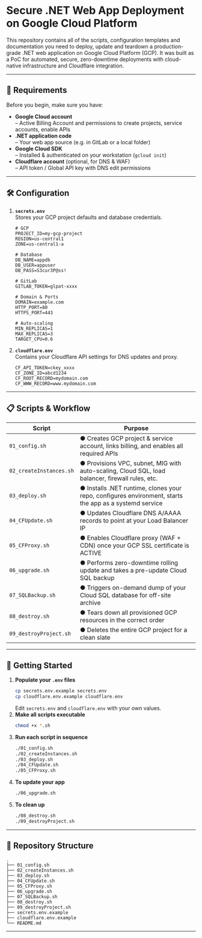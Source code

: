 # Secure .NET Web App Deployment on Google Cloud Platform

This repository contains all of the scripts, configuration templates and documentation you need to deploy, update and teardown a production-grade .NET web application on Google Cloud Platform (GCP).  It was built as a PoC for automated, secure, zero-downtime deployments with cloud-native infrastructure and Cloudflare integration.

---

## 🔑 Requirements

Before you begin, make sure you have:

- **Google Cloud account**  
  – Active Billing Account and permissions to create projects, service accounts, enable APIs  
- **.NET application code**  
  – Your web app source (e.g. in GitLab or a local folder)  
- **Google Cloud SDK**  
  – Installed & authenticated on your workstation (`gcloud init`)  
- **Cloudflare account** (optional, for DNS & WAF)  
  – API token / Global API key with DNS edit permissions  

---

## 🛠️ Configuration

1. **`secrets.env`**  
   Stores your GCP project defaults and database credentials.  
   ```dotenv
   # GCP
   PROJECT_ID=my-gcp-project
   REGION=us-central1
   ZONE=us-central1-a

   # Database
   DB_NAME=appdb
   DB_USER=appuser
   DB_PASS=S3cur3P@ss!

   # GitLab
   GITLAB_TOKEN=glpat-xxxx

   # Domain & Ports
   DOMAIN=example.com
   HTTP_PORT=80
   HTTPS_PORT=443

   # Auto-scaling
   MIN_REPLICAS=1
   MAX_REPLICAS=3
   TARGET_CPU=0.6
   ```
2. **`cloudflare.env`**  
   Contains your Cloudflare API settings for DNS updates and proxy.  
   ```dotenv
   CF_API_TOKEN=ckey_xxxx
   CF_ZONE_ID=abcd1234
   CF_ROOT_RECORD=mydomain.com
   CF_WWW_RECORD=www.mydomain.com
   ```

---

## 📋 Scripts & Workflow

| Script                    | Purpose                                                                                              |
|---------------------------|------------------------------------------------------------------------------------------------------|
| `01_config.sh`            | ● Creates GCP project & service account, links billing, and enables all required APIs               |
| `02_createInstances.sh`   | ● Provisions VPC, subnet, MIG with auto-scaling, Cloud SQL, load balancer, firewall rules, etc.     |
| `03_deploy.sh`            | ● Installs .NET runtime, clones your repo, configures environment, starts the app as a systemd service |
| `04_CFUpdate.sh`          | ● Updates Cloudflare DNS A/AAAA records to point at your Load Balancer IP                           |
| `05_CFProxy.sh`           | ● Enables Cloudflare proxy (WAF + CDN) once your GCP SSL certificate is ACTIVE                      |
| `06_upgrade.sh`           | ● Performs zero-downtime rolling update and takes a pre-update Cloud SQL backup                      |
| `07_SQLBackup.sh`         | ● Triggers on-demand dump of your Cloud SQL database for off-site archive                            |
| `08_destroy.sh`           | ● Tears down all provisioned GCP resources in the correct order                                      |
| `09_destroyProject.sh`    | ● Deletes the entire GCP project for a clean slate                                                   |

---

## 🚀 Getting Started

1. **Populate your `.env` files**  
   ```bash
   cp secrets.env.example secrets.env
   cp cloudflare.env.example cloudflare.env
   ```
   Edit `secrets.env` and `cloudflare.env` with your own values.
2. **Make all scripts executable**  
   ```bash
   chmod +x *.sh
   ```
3. **Run each script in sequence**  
   ```bash
   ./01_config.sh
   ./02_createInstances.sh
   ./03_deploy.sh
   ./04_CFUpdate.sh
   ./05_CFProxy.sh
   ```
4. **To update your app**  
   ```bash
   ./06_upgrade.sh
   ```
5. **To clean up**  
   ```bash
   ./08_destroy.sh
   ./09_destroyProject.sh
   ```

---

## 📂 Repository Structure

```
.
├── 01_config.sh
├── 02_createInstances.sh
├── 03_deploy.sh
├── 04_CFUpdate.sh
├── 05_CFProxy.sh
├── 06_upgrade.sh
├── 07_SQLBackup.sh
├── 08_destroy.sh
├── 09_destroyProject.sh
├── secrets.env.example
├── cloudflare.env.example
└── README.md
```

---


